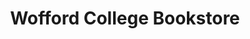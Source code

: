 ---
title: "Wofford College Bookstore"
url: /spartanburg/wofford-college-bookstore/
shop: Bücher
---